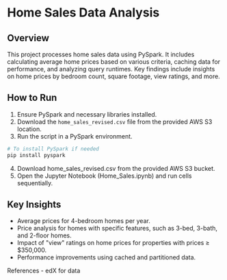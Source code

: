 # Home Sales Data Analysis

## Overview
This project processes home sales data using PySpark. It includes calculating average home prices based on various criteria, caching data for performance, and analyzing query runtimes. Key findings include insights on home prices by bedroom count, square footage, view ratings, and more.

## How to Run
1. Ensure PySpark and necessary libraries installed.
2. Download the `home_sales_revised.csv` file from the provided AWS S3 location.
3. Run the script in a PySpark environment.
```bash
# To install PySpark if needed
pip install pyspark

```
4. Download home_sales_revised.csv from the provided AWS S3 bucket.
5. Open the Jupyter Notebook (Home_Sales.ipynb) and run cells sequentially.

## Key Insights
- Average prices for 4-bedroom homes per year.
- Price analysis for homes with specific features, such as 3-bed, 3-bath, and 2-floor homes.
- Impact of "view" ratings on home prices for properties with prices ≥ $350,000.
- Performance improvements using cached and partitioned data.

References - edX for data 



